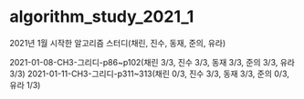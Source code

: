 # algorithm_study_2021_1
2021년 1월 시작한 알고리즘 스터디(채린, 진수, 동재, 준의, 유라)

2021-01-08-CH3-그리디-p86~p102(채린 3/3, 진수 3/3, 동재 3/3, 준의 3/3, 유라 3/3)
2021-01-11-CH3-그리디-p311~313(채린 0/3, 진수 3/3, 동재 3/3, 준의 0/3, 유라 1/3)
